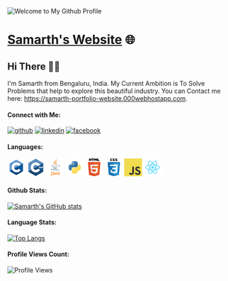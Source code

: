 <img src='https://raw.githubusercontent.com/BrunnerLivio/brunnerlivio/master/images/welcome.png' alt='Welcome to My Github Profile'/>

# **[Samarth's Website](https://samarth-portfolio-website.000webhostapp.com) :globe_with_meridians:**

## **Hi There 👋:hugs:**
I'm Samarth from Bengaluru, India. My Current Ambition is To Solve Problems that help to explore this beautiful industry. You can Contact me here: https://samarth-portfolio-website.000webhostapp.com.

#### **Connect with Me:**

[<img src='https://cdn.jsdelivr.net/npm/simple-icons@3.0.1/icons/github.svg' alt='github' height='40'>](https://github.com/SamarthHChinivar)    [<img src='https://cdn.jsdelivr.net/npm/simple-icons@3.0.1/icons/linkedin.svg' alt='linkedin' height='40'>](https://www.linkedin.com/in/samarth-h-chinivar)   [<img src='https://cdn.jsdelivr.net/npm/simple-icons@3.0.1/icons/facebook.svg' alt='facebook' height='40'>](https://www.facebook.com/samarthh.chinivar)  

#### **Languages:**

<img src='https://raw.githubusercontent.com/github/explore/f3e22f0dca2be955676bc70d6214b95b13354ee8/topics/c/c.png' alt='C' height='40'/> <img src='https://raw.githubusercontent.com/github/explore/180320cffc25f4ed1bbdfd33d4db3a66eeeeb358/topics/cpp/cpp.png' alt='C++' height='40'/> <img src='https://raw.githubusercontent.com/github/explore/5b3600551e122a3277c2c5368af2ad5725ffa9a1/topics/java/java.png' alt='java' height='40'/> <img src='https://raw.githubusercontent.com/github/explore/80688e429a7d4ef2fca1e82350fe8e3517d3494d/topics/python/python.png' alt='py' height='40'/> <img src='https://raw.githubusercontent.com/github/explore/80688e429a7d4ef2fca1e82350fe8e3517d3494d/topics/html/html.png' alt='html' height='40'/> <img src='https://raw.githubusercontent.com/github/explore/80688e429a7d4ef2fca1e82350fe8e3517d3494d/topics/css/css.png' alt='css' height='40'/> <img src='https://raw.githubusercontent.com/github/explore/80688e429a7d4ef2fca1e82350fe8e3517d3494d/topics/javascript/javascript.png' alt='js' height='40'/> <img src='https://raw.githubusercontent.com/github/explore/80688e429a7d4ef2fca1e82350fe8e3517d3494d/topics/react/react.png' alt='react-js' height='40'/>

#### **Github Stats:**
[![Samarth's GitHub stats](https://github-readme-stats.vercel.app/api?username=SamarthHChinivar)](https://github.com/SamarthHChinivar/github-readme-stats)

#### **Language Stats:**
[![Top Langs](https://github-readme-stats.vercel.app/api/top-langs/?username=SamarthHChinivar)](https://github.com/anuraghazra/github-readme-stats)

#### **Profile Views Count:**
![Profile Views](https://komarev.com/ghpvc/?username=SamarthHChinivar&color=blueviolet)
